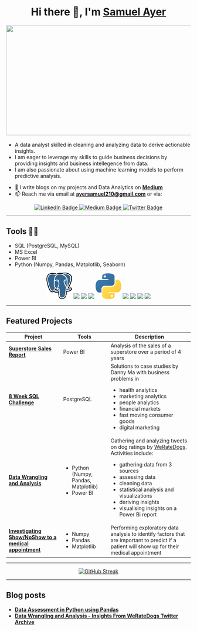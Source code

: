 <div align="center">
  
# Hi there :wave:, I'm [Samuel Ayer](https://www.linkedin.com/in/samuel-t-ayer-3a278b221/)
</div>

<div align="center">
  <img src="https://media.giphy.com/media/dWesBcTLavkZuG35MI/giphy.gif" width="600" height="300"/>
</div>


* A data analyst skilled in cleaning and analyzing data to derive actionable insights. 
* I am eager to leverage my skills to guide business decisions by providing insights and business intellegence from data. 
* I am also passionate about using machine learning models to perform predictive analysis.

- 📝 I write blogs on my projects and Data Analytics on **[Medium](https://medium.com/@ayersamuel07)**
- 📫 Reach me via email at **[ayersamuel210@gmail.com](ayersamuel210@gmail.com)** or via:

<div align="center" id="badges">
  <a href="https://www.linkedin.com/in/samuel-t-ayer-3a278b221/">
    <img src="https://img.shields.io/badge/LinkedIn-blue?style=for-the-badge&logo=linkedin&logoColor=white" alt="LinkedIn Badge"/>
  </a>
  <a href="https://medium.com/@ayersamuel07">
    <img src="https://img.shields.io/badge/Medium-black?logo=medium&logoColor=white&style=for-the-badge" alt="Medium Badge"/>
  </a>
  <a href="https://twitter.com/samuelayer07">
    <img src="https://img.shields.io/badge/Twitter-blue?style=for-the-badge&logo=twitter&logoColor=white" alt="Twitter Badge"/>
  </a>
</div>



-----------------------------

## Tools :man_technologist:

* SQL (PostgreSQL, MySQL)
* MS Excel
* Power BI
* Python (Numpy, Pandas, Matplotlib, Seaborn)

<p align="center">
  <img src="https://raw.githubusercontent.com/tuyojr/tuyojr/main/images/postgres.png" width="70" />
  <img src="https://pngimg.com/uploads/mysql/mysql_PNG22.png"width="70" />
  <img src="https://store-images.s-microsoft.com/image/apps.9729.14405452487353876.a6612b1c-3bfc-46da-ad7e-0dd83b65757d.be9b17fe-9781-42f6-9a3e-4914ef774843?mode=scale&q=90&h=300&w=300" width="70" />
  <img src="https://e7.pngegg.com/pngimages/108/891/png-clipart-microsoft-excel-computer-icons-export-microsoft-angle-logo-thumbnail.png" width="70" />
  <img src="https://raw.githubusercontent.com/tuyojr/tuyojr/main/images/python.png" width="70" /> 
   <img src="https://www.pngkey.com/png/detail/96-961478_in-order-to-show-how-holoviews-works-well.png" width="70" /> 
  <img src="https://numfocus.org/wp-content/uploads/2016/07/pandas-logo-300.png" width="70" />
  <img src="https://onlineidealab.com/wp-content/uploads/matplotlib.png" width="70" /> 
   <img src="https://seaborn.pydata.org/_images/logo-tall-lightbg.svg" width="70" />  
</p>

--------------------------------------

 ## Featured Projects
  
|Project|Tools |Description|
|----------|------------|------------|
|**[Superstore Sales Report](https://github.com/Outis09/Superstore-Sales-Report)**| Power BI| Analysis of the sales of a superstore over a period of 4 years|
|**[8 Week SQL Challenge](https://github.com/Outis09/8-Week-SQL-Challenge)**| PostgreSQL| Solutions to case studies by Danny Ma with business problems in <ul><li>health analytics</li><li>marketing analytics</li><li>people analytics</li><li>financial markets</li><li>fast moving consumer goods</li><li>digital marketing</li></ul>
|**[Data Wrangling and Analysis](https://github.com/Outis09/Data-Wrangling-and-Analysis)**|<ul><li>Python (Numpy, Pandas, Matplotlib)</li><li>Power BI</li>| Gathering and analyzing tweets on dog ratings by [WeRateDogs](https://twitter.com/dog_rates). Activities include:<ul><li>gathering data from 3 sources</li><li>assessing data</li><li>cleaning data</li><li>statistical analysis and visualizations</li><li>deriving insights</li><li>visualising insights on a Power Bi report</li></ul>
|**[Investigating Show/NoShow to a medical appointment](https://github.com/Outis09/Investiagating-medical-dataset)**| <ul><li>Numpy</li><li>Pandas</li><li>Matplotlib</li></ul>| Performing exploratory data analysis to identify factors that are important to predict if a patient will show up for their medical appointment

--------------------------------------

<div align="center">

[![GitHub Streak](https://streak-stats.demolab.com/?user=Outis09&theme=tokyonight_duo)](https://git.io/streak-stats)
 
</div>

  ---------------------------------------------------
  
## Blog posts
* **[Data Assessment in Python using Pandas](https://medium.com/@ayersamuel07/data-assessment-in-python-using-pandas-b47318f42aef)** 
* **[Data Wrangling and Analysis - Insights From WeRateDogs Twitter Archive](https://medium.com/@ayersamuel07/data-wrangling-and-analysis-insights-from-weratedogs-twitter-archive-28bc9d3862c9)**

<!---
Outis09/Outis09 is a ✨ special ✨ repository because its `README.md` (this file) appears on your GitHub profile.
You can click the Preview link to take a look at your changes.
--->
